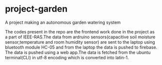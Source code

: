 # project-garden
A project making an autonomous garden watering system 

The codes present in the repo are the frontend work done in the project as a part of IEEE-RAS.The data from ardruino sensors(capacitive soil moisture sensor,temperature and room humidity sensor) are sent to the laptop using bluetooth module HC-05 and from the laptop the data is pushed to firebase. The data is pushed using a web app.The data is fetched from the ubuntu terminal(CLI) in utf-8 encoding which is converted into latin-1.
